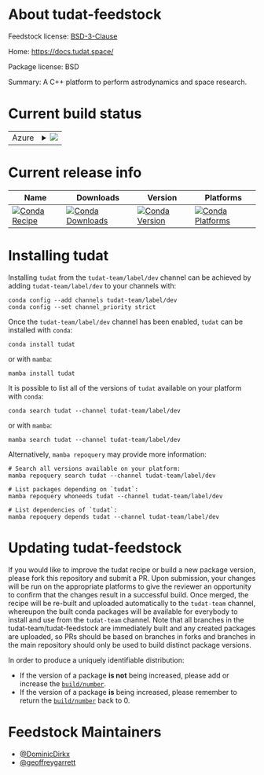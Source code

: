 About tudat-feedstock
=====================

Feedstock license: [BSD-3-Clause](https://github.com/tudat-team/tudat-feedstock/blob/main/LICENSE.txt)

Home: https://docs.tudat.space/

Package license: BSD

Summary: A C++ platform to perform astrodynamics and space research.

Current build status
====================


<table>
    
  <tr>
    <td>Azure</td>
    <td>
      <details>
        <summary>
          <a href="https://dev.azure.com/tudat-team/feedstock-builds/_build/latest?definitionId=2&branchName=main">
            <img src="https://dev.azure.com/tudat-team/feedstock-builds/_apis/build/status/tudat-feedstock?branchName=main">
          </a>
        </summary>
        <table>
          <thead><tr><th>Variant</th><th>Status</th></tr></thead>
          <tbody><tr>
              <td>linux_64</td>
              <td>
                <a href="https://dev.azure.com/tudat-team/feedstock-builds/_build/latest?definitionId=2&branchName=main">
                  <img src="https://dev.azure.com/tudat-team/feedstock-builds/_apis/build/status/tudat-feedstock?branchName=main&jobName=linux&configuration=linux%20linux_64_" alt="variant">
                </a>
              </td>
            </tr><tr>
              <td>osx_64</td>
              <td>
                <a href="https://dev.azure.com/tudat-team/feedstock-builds/_build/latest?definitionId=2&branchName=main">
                  <img src="https://dev.azure.com/tudat-team/feedstock-builds/_apis/build/status/tudat-feedstock?branchName=main&jobName=osx&configuration=osx%20osx_64_" alt="variant">
                </a>
              </td>
            </tr><tr>
              <td>osx_arm64</td>
              <td>
                <a href="https://dev.azure.com/tudat-team/feedstock-builds/_build/latest?definitionId=2&branchName=main">
                  <img src="https://dev.azure.com/tudat-team/feedstock-builds/_apis/build/status/tudat-feedstock?branchName=main&jobName=osx&configuration=osx%20osx_arm64_" alt="variant">
                </a>
              </td>
            </tr><tr>
              <td>win_64</td>
              <td>
                <a href="https://dev.azure.com/tudat-team/feedstock-builds/_build/latest?definitionId=2&branchName=main">
                  <img src="https://dev.azure.com/tudat-team/feedstock-builds/_apis/build/status/tudat-feedstock?branchName=main&jobName=win&configuration=win%20win_64_" alt="variant">
                </a>
              </td>
            </tr>
          </tbody>
        </table>
      </details>
    </td>
  </tr>
</table>

Current release info
====================

| Name | Downloads | Version | Platforms |
| --- | --- | --- | --- |
| [![Conda Recipe](https://img.shields.io/badge/recipe-tudat-green.svg)](https://anaconda.org/tudat-team/tudat) | [![Conda Downloads](https://img.shields.io/conda/dn/tudat-team/tudat.svg)](https://anaconda.org/tudat-team/tudat) | [![Conda Version](https://img.shields.io/conda/vn/tudat-team/tudat.svg)](https://anaconda.org/tudat-team/tudat) | [![Conda Platforms](https://img.shields.io/conda/pn/tudat-team/tudat.svg)](https://anaconda.org/tudat-team/tudat) |

Installing tudat
================

Installing `tudat` from the `tudat-team/label/dev` channel can be achieved by adding `tudat-team/label/dev` to your channels with:

```
conda config --add channels tudat-team/label/dev
conda config --set channel_priority strict
```

Once the `tudat-team/label/dev` channel has been enabled, `tudat` can be installed with `conda`:

```
conda install tudat
```

or with `mamba`:

```
mamba install tudat
```

It is possible to list all of the versions of `tudat` available on your platform with `conda`:

```
conda search tudat --channel tudat-team/label/dev
```

or with `mamba`:

```
mamba search tudat --channel tudat-team/label/dev
```

Alternatively, `mamba repoquery` may provide more information:

```
# Search all versions available on your platform:
mamba repoquery search tudat --channel tudat-team/label/dev

# List packages depending on `tudat`:
mamba repoquery whoneeds tudat --channel tudat-team/label/dev

# List dependencies of `tudat`:
mamba repoquery depends tudat --channel tudat-team/label/dev
```




Updating tudat-feedstock
========================

If you would like to improve the tudat recipe or build a new
package version, please fork this repository and submit a PR. Upon submission,
your changes will be run on the appropriate platforms to give the reviewer an
opportunity to confirm that the changes result in a successful build. Once
merged, the recipe will be re-built and uploaded automatically to the
`tudat-team` channel, whereupon the built conda packages will be available for
everybody to install and use from the `tudat-team` channel.
Note that all branches in the tudat-team/tudat-feedstock are
immediately built and any created packages are uploaded, so PRs should be based
on branches in forks and branches in the main repository should only be used to
build distinct package versions.

In order to produce a uniquely identifiable distribution:
 * If the version of a package **is not** being increased, please add or increase
   the [``build/number``](https://docs.conda.io/projects/conda-build/en/latest/resources/define-metadata.html#build-number-and-string).
 * If the version of a package **is** being increased, please remember to return
   the [``build/number``](https://docs.conda.io/projects/conda-build/en/latest/resources/define-metadata.html#build-number-and-string)
   back to 0.

Feedstock Maintainers
=====================

* [@DominicDirkx](https://github.com/DominicDirkx/)
* [@geoffreygarrett](https://github.com/geoffreygarrett/)

